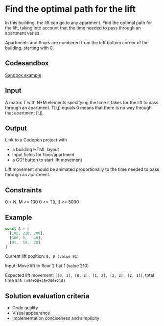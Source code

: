 # Find the optimal path for the lift
In this building, the lift can go to any apartment.
Find the optimal path for the lift, taking into account that
the time needed to pass through an apartment varies.

Apartments and floors are numbered from the left bottom corner
of the building, starting with 0.

## Codesandbox
[Sandbox example](https://codesandbox.io/s/github/stas-kh/Grammarly-FE-Challenge/tree/master/)

## Input
A matrix T with N*M elements specifying the time it takes for
the lift to pass through an apartment. T[i,j] equals 0 means that there
is no way through that apartment [i,j].

## Output
Link to a Codepen project with 
- a building HTML layout
- input fields for floor/apartment 
- a GO! button to start lift movement

Lift movement should be animated proportionally to the time needed
to pass through an apartment. 

## Constraints
0 < N, M <= 100
0 <= T[i, j] <= 5000

## Example
```typescript
const A = [
  [100, 210, 200],
  [300, 0,   40],
  [91,  50,  20]
]
```
Current lift position: `0, 0 (value 91)`

Input: Move lift to floor 2 flat 1 (value 210)

Expected lift movement: 
`[[0, 1], [0, 2], [1, 2], [2, 2], [2, 1]]`, total time `520 (=50+20+40+200+210)`

## Solution evaluation criteria
- Code quality
- Visual appearance
- Implementation conciseness and simplicity
